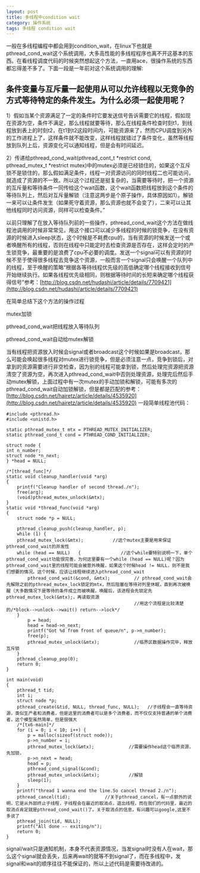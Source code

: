 ```yaml
---
layout: post
title: 多线程中condition wait
category: 操作系统
tags: 多线程 condition wait
---
```

一般在多线程编程中都会用到condition_wait，在linux下也就是pthread_cond_wait这个系统调用，大多高性能的多线程程序也离不开这基本的东西。在看线程调度代码的时候突然想起这个方法，一直用ace，很操作系统的东西都忘得差不多了。下面一段是一年前对这个系统调用的理解:

## 条件变量与互斥量一起使用从可以允许线程以无竞争的方式等待特定的条件发生。为什么必须一起使用呢？
1）假如当某个资源满足了一定的条件时它要发送信号告诉需要它的线程，假如现在资源为空，条件不满足，那么线程就要等待，那么在线程条件检查时刻t1，到线程放到表上的时刻t2，在t1到t2这段时间内，可能资源来了，然而CPU调度到另外的工作进程上了，这样条件就不能改变，这样线程就错过了条件变化，虽然等线程放到队列上后，资源变化可以通知线程，但是会有时间延迟。

2）传递给pthread_cond_wait(pthread_cont_t *restrict cond, pthread_mutex_t *restrict 
mutex)中的mutex必须是已经锁住的，如果这个互斥锁不是锁住的，那么假如满足条件，线程一对资源访问的同时线程二也可能访问，就造成了资源的不一致。所以这个过程还是挺复杂的，当需要等待时，把一个资源的互斥量和等待条件一同传给这个wait函数，这个wait函数把线程放到这个条件的等待队列上，然后对互斥量解锁（注意这两步是个原子操作，具体原因如1）。解锁一来可以让条件发生（如果死守着资源，那么资源也就不会变了），二来可以让其他线程同时访问资源，同样可以检查条件。”

以前只理解了在放入等待队列前的一些操作，pthread_cond_wait这个方法在做线程池调用的时候非常常见，用这个接口可以减少多线程的时候的锁竞争，在没有资源的时候进入sleep状态，这个时候是不耗费cpu的，当有资源的时候发送一个或者唤醒所有的线程，否则在线程中只能定时去检查资源是否存在，这样会定时的产生锁竞争，最重要的是浪费了cpu不必要的调度。发送一个signal可以有资源的时候不至于使得很多线程去竞争这个资源，一般而言一个signal只会唤醒一个队列中的线程，至于唤醒的策略“根据各等待线程优先级的高低确定哪个线程接收到信号开始继续执行。如果各线程优先级相同，则根据等待时间的长短来确定哪个线程获得信号”参考：[http://blog.csdn.net/hudashi/article/details/7709421](http://blog.csdn.net/hudashi/article/details/7709421)

在简单总结下这个方法的操作过程

mutex加锁

pthread_cond_wait把线程放入等待队列

pthread_cond_wait自动给mutex解锁

当有线程把资源放入时候会signal或者broadcast这个时候如果是broadcast，那么可能会唤起很多线程对mutex进行锁竞争，但是必须注意一点，竞争到锁后，对拿到的资源需要进行非空检查，因为别的线程可能拿到锁，然后处理完资源把资源清空了资源为空，再次进入pthread_cond_wait中否则处理资源，处理完后然后手动mutex解锁，上面过程中有一次mutex的手动加锁和解锁，可能有多次的pthread_cond_wait自动加锁解锁，但是都是匹配的参考：[http://blog.csdn.net/hairetz/article/details/4535920](http://blog.csdn.net/hairetz/article/details/4535920)
一段简单线程池代码：
```
#include <pthread.h>
#include <unistd.h>

static pthread_mutex_t mtx = PTHREAD_MUTEX_INITIALIZER;
static pthread_cond_t cond = PTHREAD_COND_INITIALIZER;

struct node {
int n_number;
struct node *n_next;
} *head = NULL;

/*[thread_func]*/
static void cleanup_handler(void *arg)
{
    printf("Cleanup handler of second thread./n");
    free(arg);
    (void)pthread_mutex_unlock(&mtx);
}
static void *thread_func(void *arg)
{
    struct node *p = NULL;

    pthread_cleanup_push(cleanup_handler, p);
    while (1) {
    pthread_mutex_lock(&mtx);           //这个mutex主要是用来保证pthread_cond_wait的并发性
    while (head == NULL)   {               //这个while要特别说明一下，单个pthread_cond_wait功能很完善，为何这里要有一个while (head == NULL)呢？因为pthread_cond_wait里的线程可能会被意外唤醒，如果这个时候head != NULL，则不是我们想要的情况。这个时候，应该让线程继续进入pthread_cond_wait
        pthread_cond_wait(&cond, &mtx);         // pthread_cond_wait会先解除之前的pthread_mutex_lock锁定的mtx，然后阻塞在等待对列里休眠，直到再次被唤醒（大多数情况下是等待的条件成立而被唤醒，唤醒后，该进程会先锁定先pthread_mutex_lock(&mtx);，再读取资源
                                                //用这个流程是比较清楚的/*block-->unlock-->wait() return-->lock*/
    }
        p = head;
        head = head->n_next;
        printf("Got %d from front of queue/n", p->n_number);
        free(p);
        pthread_mutex_unlock(&mtx);             //临界区数据操作完毕，释放互斥锁
    }
    pthread_cleanup_pop(0);
    return 0;
}

int main(void)
{
    pthread_t tid;
    int i;
    struct node *p;
    pthread_create(&tid, NULL, thread_func, NULL);   //子线程会一直等待资源，类似生产者和消费者，但是这里的消费者可以是多个消费者，而不仅仅支持普通的单个消费者，这个模型虽然简单，但是很强大
    /*[tx6-main]*/
    for (i = 0; i < 10; i++) {
        p = malloc(sizeof(struct node));
        p->n_number = i;
        pthread_mutex_lock(&mtx);             //需要操作head这个临界资源，先加锁，
        p->n_next = head;
        head = p;
        pthread_cond_signal(&cond);
        pthread_mutex_unlock(&mtx);           //解锁
        sleep(1);
    }
    printf("thread 1 wanna end the line.So cancel thread 2./n");
    pthread_cancel(tid);             //关于pthread_cancel，有一点额外的说明，它是从外部终止子线程，子线程会在最近的取消点，退出线程，而在我们的代码里，最近的取消点肯定就是pthread_cond_wait()了。关于取消点的信息，有兴趣可以google,这里不多说了
    pthread_join(tid, NULL);
    printf("All done -- exiting/n");
    return 0;
}
```
 signal/wait只是通知机制，本身不代表资源情况，当发signal时没有人在wait，那么这个signal就会丢失，后来再wait的就等不到signal了，而在多线程中，发signal和wait的顺序往往不能保证的，所以上述代码是需要待改进的。